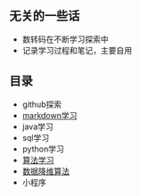 ## 无关的一些话
- 数转码在不断学习探索中
- 记录学习过程和笔记，主要自用

## 目录
- github探索
- [markdown学习](https://github.com/WXL77/Notes/blob/main/markdown%E8%AF%AD%E6%B3%95.md)
- java学习
- sql学习
- python学习
- [算法学习](https://github.com/WXL77/Notes/blob/main/%E7%AE%97%E6%B3%95)
- [数据降维算法](https://github.com/WXL77/Notes/tree/main/%E6%95%B0%E6%8D%AE%E9%99%8D%E7%BB%B4)
- 小程序
